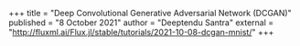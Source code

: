 +++
title = "Deep Convolutional Generative Adversarial Network (DCGAN)"
published = "8 October 2021"
author = "Deeptendu Santra"
external = "http://fluxml.ai/Flux.jl/stable/tutorials/2021-10-08-dcgan-mnist/"
+++
